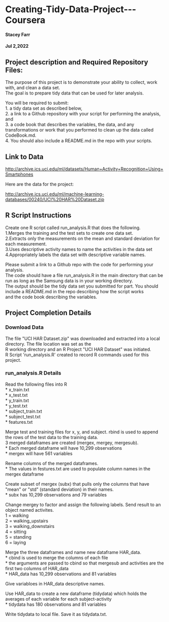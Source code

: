 # Creating-Tidy-Data-Project---Coursera
#### Stacey Farr
#### Jul 2,2022

## Project description and Required Repository Files:

The purpose of this project is to demonstrate your ability to collect, work with, and clean a data set.  
The goal is to prepare tidy data that can be used for later analysis.  

You will be required to submit:  
     1. a tidy data set as described below,  
     2. a link to a Github repository with your script for performing the analysis, and  
     3. a code book that describes the variables, the data, and any transformations or work that you performed to clean up the data called CodeBook.md.  
     4. You should also include a README.md in the repo with your scripts.
     
## Link to Data

http://archive.ics.uci.edu/ml/datasets/Human+Activity+Recognition+Using+Smartphones 

Here are the data for the project: 

http://archive.ics.uci.edu/ml/machine-learning-databases/00240/UCI%20HAR%20Dataset.zip

## R Script Instructions

Create one R script called run_analysis.R that does the following.  
     1.Merges the training and the test sets to create one data set.  
     2.Extracts only the measurements on the mean and standard deviation for each measurement.  
     3.Uses descriptive activity names to name the activities in the data set  
     4.Appropriately labels the data set with descriptive variable names. 

Please submit a link to a Github repo with the code for performing your analysis.  
The code should have a file run_analysis.R in the main directory that can be run as long as the Samsung data is in your working directory.  
The output should be the tidy data set you submitted for part. You should include a README.md in the repo describing how the script works  
and the code book describing the variables.

## Project Completion Details

### Download Data

The file "UCI HAR Dataset.zip" was downloaded and extracted into a local directory. The file location was set as the  
R working directory and an R Project "UCI HAR Dataset" was initiated.  
R Script 'run_analysis.R' created to record R commands used for this project.

### run_analysis.R Details

Read the following files into R  
    * x_train.txt  
    * x_test.txt  
    * y_train.txt  
    * y_test.txt  
    * subject_train.txt  
    * subject_test.txt  
    * features.txt

Merge test and training files for x, y, and subject. rbind is used to append the rows of the test data to the training data.  
3 merged dataframes are created (mergex, mergey, mergesub).  
     * Each merged dataframe will have 10,299 observations  
     * mergex will have 561 variables

Rename columns of the merged dataframes.  
     * The values in festures.txt are used to populate column names in the mergex dataframe

Create subset of mergex (subx) that pulls only the columns that have "mean" or "std" (standard deviation) in their names.  
     * subx has 10,299 observations and 79 variables
     
Change mergey to factor and assign the following labels. Send result to an object named activites.  
     1 = walking  
     2 = walking_upstairs  
     3 = walking_downstairs  
     4 = sitting  
     5 = standing  
     6 = laying
     
Merge the three dataframes and name new dataframe HAR_data.  
     * cbind is used to merge the columns of each file  
     * the arguments are passed to cbind so that mergesub and activities are the first two columns of HAR_data  
     * HAR_data has 10,299 observations and 81 variables
     
Give variabloes in HAR_data descriptive names.
     
Use HAR_data to create a new dataframe (tidydata) which holds the averages of each variable for each subject-activity  
     * tidydata has 180 observations and 81 variables
     
 Write tidydata to local file. Save it as tidydata.txt.
